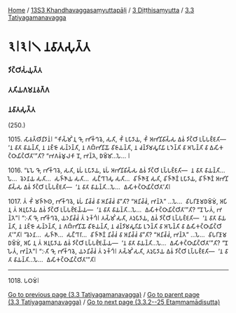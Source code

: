 
[Home](/) / [13S3 Khandhavaggasaṃyuttapāḷi](../../../13S3.md) / [3 Diṭṭhisaṃyutta](../../3.md) / [3.3 Tatiyagamanavagga](../3.3.md)

# 𑁩𑁇𑁩𑁇𑁧 𑀦𑀯𑀸𑀢𑀲𑀼𑀢𑁆𑀢

### 𑀤𑀺𑀝𑁆𑀞𑀺𑀲𑀁𑀬𑀼𑀢𑁆𑀢

### 𑀢𑀢𑀺𑀬𑀕𑀫𑀦𑀯𑀕𑁆𑀕

### 𑀦𑀯𑀸𑀢𑀲𑀼𑀢𑁆𑀢

(250.)

1015\. 𑀲𑀸𑀯𑀢𑁆𑀣𑀺𑀦𑀺𑀤𑀸𑀦𑀁𑁇 “𑀓𑀺𑀲𑁆𑀫𑀺𑀁 𑀦𑀼 𑀔𑁄, 𑀪𑀺𑀓𑁆𑀔𑀯𑁂, 𑀲𑀢𑀺, 𑀓𑀺𑀁 𑀉𑀧𑀸𑀤𑀸𑀬, 𑀓𑀺𑀁 𑀅𑀪𑀺𑀦𑀺𑀯𑀺𑀲𑁆𑀲 𑀏𑀯𑀁 𑀤𑀺𑀝𑁆𑀞𑀺 𑀉𑀧𑁆𑀧𑀚𑁆𑀚𑀢𑀺—  ‘𑀦 𑀯𑀸𑀢𑀸 𑀯𑀸𑀬𑀦𑁆𑀢𑀺, 𑀦 𑀦𑀚𑁆𑀚𑁄 𑀲𑀦𑁆𑀤𑀦𑁆𑀢𑀺, 𑀦 𑀕𑀩𑁆𑀪𑀺𑀦𑀺𑀬𑁄 𑀯𑀺𑀚𑀸𑀬𑀦𑁆𑀢𑀺, 𑀦 𑀘𑀦𑁆𑀤𑀺𑀫𑀲𑀽𑀭𑀺𑀬𑀸 𑀉𑀤𑁂𑀦𑁆𑀢𑀺 𑀯𑀸 𑀅𑀧𑁂𑀦𑁆𑀢𑀺 𑀯𑀸 𑀏𑀲𑀺𑀓𑀝𑁆𑀞𑀸𑀬𑀺𑀝𑁆𑀞𑀺𑀢𑀸’”𑀢𑀺? “𑀪𑀕𑀯𑀁𑀫𑀽𑀮𑀓𑀸 𑀦𑁄, 𑀪𑀦𑁆𑀢𑁂, 𑀥𑀫𑁆𑀫𑀸…𑀧𑁂… 𑁇

1016\. “𑀭𑀽𑀧𑁂 𑀔𑁄, 𑀪𑀺𑀓𑁆𑀔𑀯𑁂, 𑀲𑀢𑀺, 𑀭𑀽𑀧𑀁 𑀉𑀧𑀸𑀤𑀸𑀬, 𑀭𑀽𑀧𑀁 𑀅𑀪𑀺𑀦𑀺𑀯𑀺𑀲𑁆𑀲 𑀏𑀯𑀁 𑀤𑀺𑀝𑁆𑀞𑀺 𑀉𑀧𑁆𑀧𑀚𑁆𑀚𑀢𑀺—  𑀦 𑀯𑀸𑀢𑀸 𑀯𑀸𑀬𑀦𑁆𑀢𑀺…𑀧𑁂…  𑀯𑁂𑀤𑀦𑀸𑀬 𑀲𑀢𑀺…  𑀲𑀜𑁆𑀜𑀸𑀬 𑀲𑀢𑀺…  𑀲𑀗𑁆𑀔𑀸𑀭𑁂𑀲𑀼 𑀲𑀢𑀺…  𑀯𑀺𑀜𑁆𑀜𑀸𑀡𑁂 𑀲𑀢𑀺, 𑀯𑀺𑀜𑁆𑀜𑀸𑀡𑀁 𑀉𑀧𑀸𑀤𑀸𑀬, 𑀯𑀺𑀜𑁆𑀜𑀸𑀡𑀁 𑀅𑀪𑀺𑀦𑀺𑀯𑀺𑀲𑁆𑀲 𑀏𑀯𑀁 𑀤𑀺𑀝𑁆𑀞𑀺 𑀉𑀧𑁆𑀧𑀚𑁆𑀚𑀢𑀺—  ‘𑀦 𑀯𑀸𑀢𑀸 𑀯𑀸𑀬𑀦𑁆𑀢𑀺…𑀧𑁂…  𑀏𑀲𑀺𑀓𑀝𑁆𑀞𑀸𑀬𑀺𑀝𑁆𑀞𑀺𑀢𑀸’𑀢𑀺𑁇

1017\. 𑀢𑀁 𑀓𑀺𑀁 𑀫𑀜𑁆𑀜𑀣, 𑀪𑀺𑀓𑁆𑀔𑀯𑁂, 𑀭𑀽𑀧𑀁 𑀦𑀺𑀘𑁆𑀘𑀁 𑀯𑀸 𑀅𑀦𑀺𑀘𑁆𑀘𑀁 𑀯𑀸”𑀢𑀺? “𑀅𑀦𑀺𑀘𑁆𑀘𑀁, 𑀪𑀦𑁆𑀢𑁂” …𑀧𑁂…  𑀯𑀺𑀧𑀭𑀺𑀡𑀸𑀫𑀥𑀫𑁆𑀫𑀁, 𑀅𑀧𑀺 𑀦𑀼 𑀢𑀁 𑀅𑀦𑀼𑀧𑀸𑀤𑀸𑀬 𑀏𑀯𑀁 𑀤𑀺𑀝𑁆𑀞𑀺 𑀉𑀧𑁆𑀧𑀚𑁆𑀚𑁂𑀬𑁆𑀬—  ‘𑀦 𑀯𑀸𑀢𑀸 𑀯𑀸𑀬𑀦𑁆𑀢𑀺…𑀧𑁂…  𑀏𑀲𑀺𑀓𑀝𑁆𑀞𑀸𑀬𑀺𑀝𑁆𑀞𑀺𑀢𑀸’”𑀢𑀺? “𑀦𑁄 𑀳𑁂𑀢𑀁, 𑀪𑀦𑁆𑀢𑁂”𑁇 “𑀇𑀢𑀺 𑀔𑁄, 𑀪𑀺𑀓𑁆𑀔𑀯𑁂, 𑀬𑀤𑀦𑀺𑀘𑁆𑀘𑀁 𑀢𑀁 𑀤𑀼𑀓𑁆𑀔𑀁𑁇 𑀢𑀲𑁆𑀫𑀺𑀁 𑀲𑀢𑀺, 𑀢𑀤𑀼𑀧𑀸𑀤𑀸𑀬, 𑀏𑀯𑀁 𑀤𑀺𑀝𑁆𑀞𑀺 𑀉𑀧𑁆𑀧𑀚𑁆𑀚𑀢𑀺—  ‘𑀦 𑀯𑀸𑀢𑀸 𑀯𑀸𑀬𑀦𑁆𑀢𑀺, 𑀦 𑀦𑀚𑁆𑀚𑁄 𑀲𑀦𑁆𑀤𑀦𑁆𑀢𑀺, 𑀦 𑀕𑀩𑁆𑀪𑀺𑀦𑀺𑀬𑁄 𑀯𑀺𑀚𑀸𑀬𑀦𑁆𑀢𑀺, 𑀦 𑀘𑀦𑁆𑀤𑀺𑀫𑀲𑀽𑀭𑀺𑀬𑀸 𑀉𑀤𑁂𑀦𑁆𑀢𑀺 𑀯𑀸 𑀅𑀧𑁂𑀦𑁆𑀢𑀺 𑀯𑀸 𑀏𑀲𑀺𑀓𑀝𑁆𑀞𑀸𑀬𑀺𑀝𑁆𑀞𑀺𑀢𑀸’”𑀢𑀺𑁇 “𑀯𑁂𑀤𑀦𑀸…  𑀲𑀜𑁆𑀜𑀸…  𑀲𑀗𑁆𑀔𑀸𑀭𑀸…  𑀯𑀺𑀜𑁆𑀜𑀸𑀡𑀁 𑀦𑀺𑀘𑁆𑀘𑀁 𑀯𑀸 𑀅𑀦𑀺𑀘𑁆𑀘𑀁 𑀯𑀸”𑀢𑀺? “𑀅𑀦𑀺𑀘𑁆𑀘𑀁, 𑀪𑀦𑁆𑀢𑁂” …𑀧𑁂…  𑀯𑀺𑀧𑀭𑀺𑀡𑀸𑀫𑀥𑀫𑁆𑀫𑀁, 𑀅𑀧𑀺 𑀦𑀼 𑀢𑀁 𑀅𑀦𑀼𑀧𑀸𑀤𑀸𑀬 𑀏𑀯𑀁 𑀤𑀺𑀝𑁆𑀞𑀺 𑀉𑀧𑁆𑀧𑀚𑁆𑀚𑁂𑀬𑁆𑀬—  ‘𑀦 𑀯𑀸𑀢𑀸 𑀯𑀸𑀬𑀦𑁆𑀢𑀺…𑀧𑁂…  𑀏𑀲𑀺𑀓𑀝𑁆𑀞𑀸𑀬𑀺𑀝𑁆𑀞𑀺𑀢𑀸’”𑀢𑀺? “𑀦𑁄 𑀳𑁂𑀢𑀁, 𑀪𑀦𑁆𑀢𑁂”𑁇 “𑀇𑀢𑀺 𑀔𑁄, 𑀪𑀺𑀓𑁆𑀔𑀯𑁂, 𑀬𑀤𑀦𑀺𑀘𑁆𑀘𑀁 𑀢𑀁 𑀤𑀼𑀓𑁆𑀔𑀁𑁇 𑀢𑀲𑁆𑀫𑀺𑀁 𑀲𑀢𑀺, 𑀢𑀤𑀼𑀧𑀸𑀤𑀸𑀬 𑀏𑀯𑀁 𑀤𑀺𑀝𑁆𑀞𑀺 𑀉𑀧𑁆𑀧𑀚𑁆𑀚𑀢𑀺—  ‘𑀦 𑀯𑀸𑀢𑀸 𑀯𑀸𑀬𑀦𑁆𑀢𑀺…𑀧𑁂…  𑀏𑀲𑀺𑀓𑀝𑁆𑀞𑀸𑀬𑀺𑀝𑁆𑀞𑀺𑀢𑀸’”𑀢𑀺𑁇

---

1018\. 𑀧𑀞𑀫𑀁𑁇



[Go to previous page (3.3 Tatiyagamanavagga)](../3.3.md) / [Go to parent page (3.3 Tatiyagamanavagga)](../3.3.md) / [Go to next page (3.3.2--25 Etaṃmamādisutta)](3.3.2--25.md)


